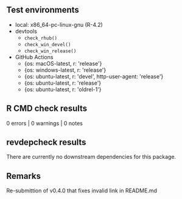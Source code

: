 ## Test environments

- local: x86_64-pc-linux-gnu (R-4.2)
- devtools
    - `check_rhub()`
    - `check_win_devel()`
    - `check_win_release()`
- GitHub Actions
    - {os: macOS-latest,   r: 'release'}
    - {os: windows-latest, r: 'release'}
    - {os: ubuntu-latest,   r: 'devel', http-user-agent: 'release'}
    - {os: ubuntu-latest,   r: 'release'}
    - {os: ubuntu-latest,   r: 'oldrel-1'}

## R CMD check results

0 errors | 0 warnings | 0 notes

## revdepcheck results

There are currently no downstream dependencies for this package.

## Remarks

Re-submittion of v0.4.0 that fixes invalid link in README.md
